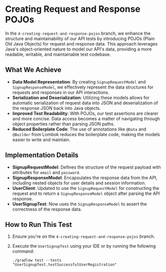 # Creating Request and Response POJOs

In the `4-creating-request-and-response-pojos` branch, we enhance the structure and maintainability of our API tests by introducing POJOs (Plain Old Java Objects) for request and response data. This approach leverages Java's object-oriented nature to model our API's data, providing a more readable, writable, and maintainable test codebase.

## What We Achieve

- **Data Model Representation**: By creating `SignupRequestModel` and `SignupResponseModel`, we effectively represent the data structures for requests and responses in our API interactions.
- **Serialization and Deserialization**: Utilizing these models allows for automatic serialization of request data into JSON and deserialization of the response JSON back into Java objects.
- **Improved Test Readability**: With POJOs, our test assertions are clearer and more concise. Data access becomes a matter of navigating through object properties rather than parsing JSON paths.
- **Reduced Boilerplate Code**: The use of annotations like `@Data` and `@Builder` from Lombok reduces the boilerplate code, making the models easier to write and maintain.

## Implementation Details

- **SignupRequestModel**: Defines the structure of the request payload with attributes for `email` and `password`.
- **SignupResponseModel**: Encapsulates the response data from the API, including nested objects for user details and session information.
- **UserClient**: Updated to use the `SignupRequestModel` for constructing the request and to return a `SignupResponseModel` object after parsing the API response.
- **UserSignupTest**: Now uses the `SignupResponseModel` to assert the correctness of the response data.

## How to Run This Test

1. Ensure you're on the `4-creating-request-and-response-pojos` branch.
2. Execute the `UserSignupTest` using your IDE or by running the following command:

   ```shell
   ./gradlew test --tests "UserSignupTest.testSuccessfulUserRegistration"
   ```